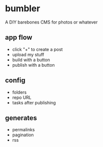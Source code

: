 # bumbler

A DIY barebones CMS for photos or whatever

## app flow

* click "+" to create a post
* upload my stuff
* build with a button
* publish with a button

## config

* folders
* repo URL
* tasks after publishing

## generates

* permalinks
* pagination
* rss
